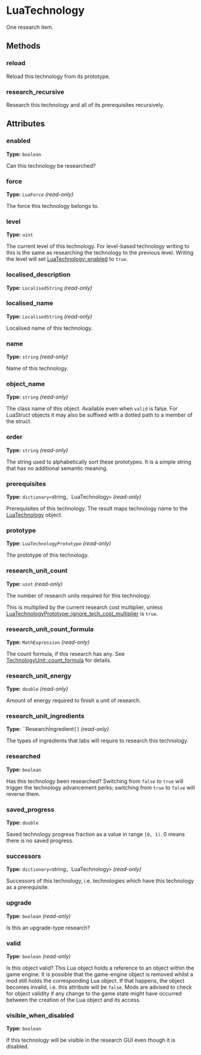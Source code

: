 # LuaTechnology

One research item.

## Methods

### reload

Reload this technology from its prototype.

### research_recursive

Research this technology and all of its prerequisites recursively.

## Attributes

### enabled

**Type:** `boolean`

Can this technology be researched?

### force

**Type:** `LuaForce` _(read-only)_

The force this technology belongs to.

### level

**Type:** `uint`

The current level of this technology. For level-based technology writing to this is the same as researching the technology to the previous level. Writing the level will set [LuaTechnology::enabled](runtime:LuaTechnology::enabled) to `true`.

### localised_description

**Type:** `LocalisedString` _(read-only)_



### localised_name

**Type:** `LocalisedString` _(read-only)_

Localised name of this technology.

### name

**Type:** `string` _(read-only)_

Name of this technology.

### object_name

**Type:** `string` _(read-only)_

The class name of this object. Available even when `valid` is false. For LuaStruct objects it may also be suffixed with a dotted path to a member of the struct.

### order

**Type:** `string` _(read-only)_

The string used to alphabetically sort these prototypes. It is a simple string that has no additional semantic meaning.

### prerequisites

**Type:** `dictionary<`string`, `LuaTechnology`>` _(read-only)_

Prerequisites of this technology. The result maps technology name to the [LuaTechnology](runtime:LuaTechnology) object.

### prototype

**Type:** `LuaTechnologyPrototype` _(read-only)_

The prototype of this technology.

### research_unit_count

**Type:** `uint` _(read-only)_

The number of research units required for this technology.

This is multiplied by the current research cost multiplier, unless [LuaTechnologyPrototype::ignore_tech_cost_multiplier](runtime:LuaTechnologyPrototype::ignore_tech_cost_multiplier) is `true`.

### research_unit_count_formula

**Type:** `MathExpression` _(read-only)_

The count formula, if this research has any. See [TechnologyUnit::count_formula](prototype:TechnologyUnit::count_formula) for details.

### research_unit_energy

**Type:** `double` _(read-only)_

Amount of energy required to finish a unit of research.

### research_unit_ingredients

**Type:** ``ResearchIngredient`[]` _(read-only)_

The types of ingredients that labs will require to research this technology.

### researched

**Type:** `boolean`

Has this technology been researched? Switching from `false` to `true` will trigger the technology advancement perks; switching from `true` to `false` will reverse them.

### saved_progress

**Type:** `double`

Saved technology progress fraction as a value in range `[0, 1)`. 0 means there is no saved progress.

### successors

**Type:** `dictionary<`string`, `LuaTechnology`>` _(read-only)_

Successors of this technology, i.e. technologies which have this technology as a prerequisite.

### upgrade

**Type:** `boolean` _(read-only)_

Is this an upgrade-type research?

### valid

**Type:** `boolean` _(read-only)_

Is this object valid? This Lua object holds a reference to an object within the game engine. It is possible that the game-engine object is removed whilst a mod still holds the corresponding Lua object. If that happens, the object becomes invalid, i.e. this attribute will be `false`. Mods are advised to check for object validity if any change to the game state might have occurred between the creation of the Lua object and its access.

### visible_when_disabled

**Type:** `boolean`

If this technology will be visible in the research GUI even though it is disabled.

